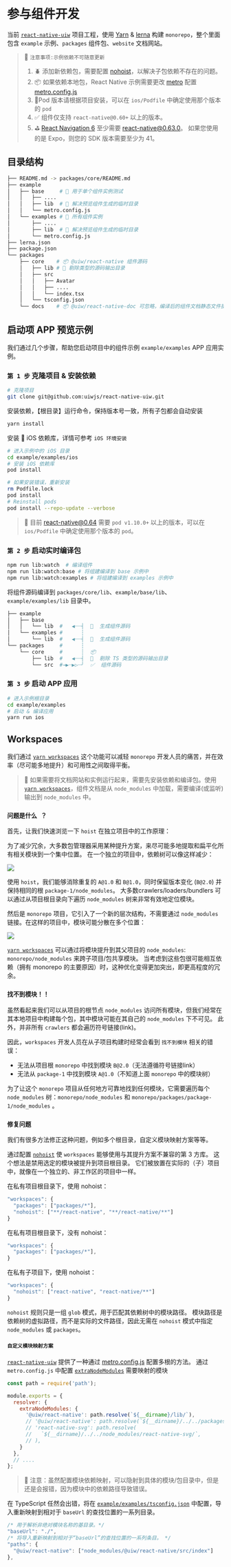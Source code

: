 参与组件开发
===

当前 [`react-native-uiw`](https://github.com/uiwjs/react-native-uiw) 项目工程，使用 [Yarn](https://classic.yarnpkg.com/lang/en/) & [lerna](https://github.com/lerna/lerna)  构建 `monorepo`，整个里面包含 `example` 示例、`packages` 组件包、`website` 文档网站。

> 🚧 `注意事项:示例依赖不可随意更新`<!--rehype:style=background: #da0000; color: #fff;-->
> 1. 🪲 添加新依赖包，需要配置 [nohoist](https://github.com/uiwjs/react-native-uiw/blob/46f73cf7ca5404184df7fa996a33f821d45cf0e7/package.json#L62-L80)，以解决子包依赖不存在的问题。
> 2. 📦 如果依赖本地包，React Native 示例需要更改 [metro](https://github.com/facebook/metro) 配置 [metro.config.js](https://github.com/uiwjs/react-native-uiw/blob/9a300184608c71615167c517433bb9aed606f0ec/example/examples/metro.config.js#L12)
> 3. 🐛Pod 版本请根据项目安装，可以在 `ios/Podfile`<!--rehype:style=color: #e00000;--> 中确定使用那个版本的 `pod`
> 4. ✅ 组件仅支持 `react-native@0.60+`<!--rehype:style=color: #e00000;--> 以上的版本。
> 5. ⛳️ [React Navigation 6](https://github.com/react-navigation/react-navigation) 至少需要 [react-native@0.63.0](https://github.com/facebook/react-native)。 如果您使用的是 Expo，则您的 SDK 版本需要至少为 41。 
<!--rehype:style=border-left: 8px solid #ffe564;background-color: #ffe56440;padding: 12px 16px;-->

## 目录结构

```bash
├── README.md -> packages/core/README.md
├── example
│   ├── base     # 🐝 用于单个组件实例测试
│   │   ├── ....
│   │   ├── lib  # 🔄 解决预览组件生成的临时目录
│   │   └── metro.config.js
│   └── examples # 🐝 所有组件实例
│       ├── ....
│       ├── lib  # 🔄 解决预览组件生成的临时目录
│       └── metro.config.js
├── lerna.json
├── package.json
└── packages
    ├── core    # 📦 @uiw/react-native 组件源码
    │   ├── lib # 🔄 剔除类型的源码输出目录
    │   ├── src
    │   │   ├── Avatar
    │   │   ├── ....
    │   │   └── index.tsx
    │   └── tsconfig.json
    └── docs    # 📦 @uiw/react-native-doc 可忽略，编译后的组件文档静态文件提交到 npm 提供文档版本预览
```

## 启动项 APP 预览示例

我们通过几个步骤，帮助您启动项目中的组件示例 `example/examples`<!--rehype:style=color: #039423; background: #e3efe7;--> APP 应用实例。

### `第 1 步`<!--rehype:style=background: #a5d4ff;--> 克隆项目 & 安装依赖

```bash
# 克隆项目
git clone git@github.com:uiwjs/react-native-uiw.git
```

安装依赖，【根目录】运行命令，保持版本号一致，所有子包都会自动安装

```bash
yarn install
```

安装  iOS 依赖库，详情可参考 `iOS 环境安装`

```bash
# 进入示例中的 iOS 目录
cd example/examples/ios
# 安装 iOS 依赖库
pod install

# 如果安装错误，重新安装
rm Podfile.lock
pod install
# Reinstall pods
pod install --repo-update --verbose
```


> 🚧 目前 [react-native@0.64](https://github.com/facebook/react-native) 需要 `pod v1.10.0+`<!--rehype:style=color: #0ab100;--> 以上的版本，可以在 `ios/Podfile`<!--rehype:style=color: #e00000;--> 中确定使用那个版本的 `pod`。
<!--rehype:style=border-left: 8px solid #ffe564;background-color: #ffe56440;padding: 12px 16px;-->

### `第 2 步`<!--rehype:style=background: #a5d4ff;--> 启动实时编译包

```bash
npm run lib:watch  # 编译组件
npm run lib:watch:base # 将组建编译到 base 示例中
npm run lib:watch:examples # 将组建编译到 examples 示例中
```

将组件源码编译到 `packages/core/lib`<!--rehype:style=color: #039423; background: #e3efe7;-->、`example/base/lib`<!--rehype:style=color: #039423; background: #e3efe7;-->、`example/examples/lib`<!--rehype:style=color: #039423; background: #e3efe7;--> 目录中。

```bash
├── example
│   ├── base
│   │   └── lib  #   ◀┈┈┤  🔄  生成组件源码
│   └── examples #      ┆
│       └── lib  #   ◀┈┈┤  🔄  生成组件源码
└── packages     #      ┆
    └── core     #      ┆  📦  
        ├── lib  #   ◀┈┈┤  🔄  剔除 TS 类型的源码输出目录 
        └── src  #→▶┈▶▷┈╯  ✅  组件源码
```

### `第 3 步`<!--rehype:style=background: #a5d4ff;--> 启动 APP 应用

```bash
# 进入示例根目录
cd example/examples
# 启动 & 编译应用
yarn run ios
```

## Workspaces

我们通过 [`yarn workspaces`](https://classic.yarnpkg.com/en/docs/workspaces) 这个功能可以减轻 `monorepo` 开发人员的痛苦，并在效率（尽可能多地提升）和可用性之间取得平衡。

> 🚧 如果需要将文档网站和实例运行起来，需要先安装依赖和编译包。使用 [`yarn workspaces`](https://classic.yarnpkg.com/en/docs/workspaces)，组件文档是从 `node_modules` 中加载，需要编译(或监听)输出到 `node_modules` 中。
<!--rehype:style=border-left: 8px solid #ffe564;background-color: #ffe56440;padding: 12px 16px;-->

### `问题是什么 ？`

首先，让我们快速浏览一下 `hoist` 在独立项目中的工作原理：

为了减少冗余，大多数包管理器采用某种提升方案，来尽可能多地提取和扁平化所有相关模块到一个集中位置。 在一个独立的项目中，依赖树可以像这样减少：

![](./standalone.svg)<!--rehype:style=max-width: 580px;-->

使用 `hoist`，我们能够消除重复的 `A@1.0` 和 `B@1.0`，同时保留版本变化 (`B@2.0`) 并保持相同的根 `package-1/node_modules`。 大多数crawlers/loaders/bundlers 可以通过从项目根目录向下遍历 `node_modules` 树来非常有效地定位模块。

然后是 `monorepo` 项目，它引入了一个新的层次结构，不需要通过 `node_modules` 链接。在这样的项目中，模块可能分散在多个位置：

![](./monorepo-2.svg)<!--rehype:style=max-width: 580px;-->

[`yarn workspaces`](https://classic.yarnpkg.com/en/docs/workspaces) 可以通过将模块提升到其父项目的 `node_modules`: `monorepo/node_modules` 来跨子项目/包共享模块。 当考虑到这些包很可能相互依赖（拥有 monorepo 的主要原因）时，这种优化变得更加突出，即更高程度的冗余。

### `找不到模块！！`

虽然看起来我们可以从项目的根节点 `node_modules` 访问所有模块，但我们经常在其本地项目中构建每个包，其中模块可能在其自己的 `node_modules` 下不可见。 此外，并非所有 `crawlers` 都会遍历符号链接(link)。

因此，`workspaces` 开发人员在从子项目构建时经常会看到 `找不到模块` 相关的错误：

- 无法从项目根 `monorepo` 中找到模块 `B@2.0`（无法遵循符号链接link）
- 无法从 `package-1` 中找到模块 `A@1.0`（不知道上面 `monorepo` 中的模块树）

为了让这个 `monorepo` 项目从任何地方可靠地找到任何模块，它需要遍历每个 `node_modules` 树：`monorepo/node_modules` 和 `monorepo/packages/package-1/node_modules` 。

### `修复问题`

我们有很多方法修正这种问题，例如多个根目录，自定义模块映射方案等等。

通过配置 [`nohoist`](https://github.com/uiwjs/react-native-uiw/blob/46f73cf7ca5404184df7fa996a33f821d45cf0e7/package.json#L62-L80) 使 `workspaces` 能够使用与其提升方案不兼容的第 3 方库。 这个想法是禁用选定的模块被提升到项目根目录。 它们被放置在实际的（子）项目中，就像在一个独立的、非工作区的项目中一样。

在私有项目根目录下，使用 nohoist：

```js
"workspaces": {
  "packages": ["packages/*"],
  "nohoist": ["**/react-native", "**/react-native/**"]
}
```

在私有项目根目录下，没有 nohoist：

```js
"workspaces": {
  "packages": ["packages/*"],
}
```

在私有子项目下，使用 nohoist：

```js
"workspaces": {
  "nohoist": ["react-native", "react-native/**"]
}
```

`nohoist` 规则只是一组 `glob` 模式，用于匹配其依赖树中的模块路径。 模块路径是依赖树的虚拟路径，而不是实际的文件路径，因此无需在 `nohoist` 模式中指定 `node_modules` 或 `packages`。


#### `自定义模块映射方案`

[`react-native-uiw`](https://github.com/uiwjs/react-native-uiw) 提供了一种通过 [metro.config.js](https://github.com/uiwjs/react-native-uiw/blob/9a300184608c71615167c517433bb9aed606f0ec/example/examples/metro.config.js#L12) 配置多根的方法。 通过 `metro.config.js` 中配置 [`extraNodeModules`](https://facebook.github.io/metro/docs/configuration#extranodemodules) 需要映射的模块

```js
const path = require('path');

module.exports = {
  resolver: {
    extraNodeModules: {
      '@uiw/react-native': path.resolve(`${__dirname}/lib/`),
      // '@uiw/react-native': path.resolve(`${__dirname}/../../packages/core/`),
      // 'react-native-svg': path.resolve(
      //   `${__dirname}/../../node_modules/react-native-svg/`,
      // ),
    }
  },
  // ....
};
```

> 🚧 注意：虽然配置模块依赖映射，可以隐射到具体的模块/包目录中，但是还是会报错，因为模块中的依赖路径导致错误。
<!--rehype:style=border-left: 8px solid #ffe564;background-color: #ffe56440;padding: 12px 16px;-->

在 TypeScript 任然会出错，将在 [`example/examples/tsconfig.json`](https://github.com/uiwjs/react-native-uiw/blob/fe25f853fcdbe3590c3ac89924bf71326f11c58c/example/examples/tsconfig.json#L40-L44) 中配置，导入重新映射到相对于 `baseUrl` 的查找位置的一系列目录。

```js
/* 用于解析非绝对模块名称的基目录。*/
"baseUrl": "./", 
/* 将导入重新映射到相对于“baseUrl”的查找位置的一系列条目。 */
"paths": {
  "@uiw/react-native": ["node_modules/@uiw/react-native/src/index"]
},
```
